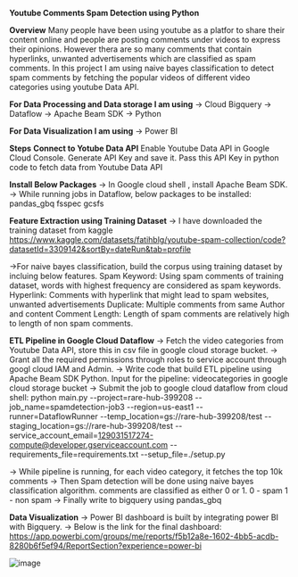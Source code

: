 **Youtube Comments Spam Detection using Python**

**Overview**
Many people have been using youtube as a platfor to share their content online and people are posting comments under videos to express their opinions. However thera are so many comments that contain hyperlinks, unwanted advertisements which are classified as spam comments. In this project I am using naive bayes classification to detect spam comments by fetching the popular videos of different video categories using youtube Data API.

**For Data Processing and Data storage I am using**
-> Cloud Bigquery
-> Dataflow
-> Apache Beam SDK
-> Python

**For Data Visualization I am using**
-> Power BI 

**Steps**
**Connect to Yotube Data API** 
Enable Youtube Data API in Google Cloud Console. Generate API Key and save it. Pass this API Key in python code to fetch data from Youtube Data API

**Install Below Packages**
-> In Google cloud shell , install Apache Beam SDK.
-> While running jobs in Dataflow, below packages to be installed:
   pandas_gbq
   fsspec
   gcsfs

**Feature Extraction using Training Dataset**
-> I have downloaded the training dataset from kaggle
https://www.kaggle.com/datasets/fatihblg/youtube-spam-collection/code?datasetId=3309142&sortBy=dateRun&tab=profile

->For naive bayes classification, build the corpus using training dataset by incluing below features.
  Spam Keyword: Using spam comments of training dataset, words with highest frequency are considered as spam keywords.
  Hyperlink: Comments with hyperlink that might lead to spam websites, unwanted advertisements
  Duplicate: Multiple comments from same Author and content
  Comment Length: Length of spam comments are relatively high to length of non spam comments.

**ETL Pipeline in Google Cloud Dataflow**
-> Fetch the video categories from Youtube Data API, store this in csv file in google cloud storage bucket.
-> Grant all the required permissions through roles to service account through googl cloud IAM and Admin.
-> Write code that build ETL pipeline using Apache Beam SDK Python.
   Input for the pipeline: videocategories in google cloud storage bucket
-> Submit the job to google cloud dataflow from cloud shell:
   python main.py --project=rare-hub-399208 --job_name=spamdetection-job3 --region=us-east1 --runner=DataflowRunner --temp_location=gs://rare-hub-399208/test --staging_location=gs://rare-hub-399208/test --service_account_email=129031517274-compute@developer.gserviceaccount.com --requirements_file=requirements.txt --setup_file=./setup.py

-> While pipeline is running, for each video category, it fetches the top 10k comments
-> Then Spam detection will be done using naive bayes classification algorithm.
   comments are classified as either 0 or 1.
   0 - spam
   1 - non spam
-> Finally write to bigquery using pandas_gbq

**Data Visualization**
-> Power BI dashboard is built by integrating power BI with Bigquery.
-> Below is the link for the final dashboard:
   https://app.powerbi.com/groups/me/reports/f5b12a8e-1602-4bb5-acdb-8280b6f5ef94/ReportSection?experience=power-bi

   ![image](https://github.com/Swetha772/YoutubeComments_SpamDetection/assets/66777487/f04b59c3-f7b3-4f6b-b5ae-8002278ba270)

